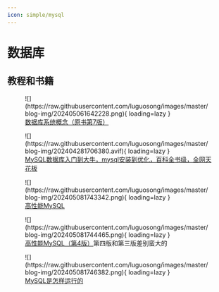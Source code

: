 ```yaml
---
icon: simple/mysql
---
```


# 数据库

## 教程和书籍

<figure markdown="span">
  ![](https://raw.githubusercontent.com/luguosong/images/master/blog-img/202405061642228.png){ loading=lazy }
  <figcaption><a href="https://book.douban.com/subject/35501216/">数据库系统概念（原书第7版）</a></figcaption>
</figure>

<figure markdown="span">
  ![](https://raw.githubusercontent.com/luguosong/images/master/blog-img/202404281706380.avif){ loading=lazy }
  <figcaption><a href="https://www.bilibili.com/video/BV1iq4y1u7vj">MySQL数据库入门到大牛，mysql安装到优化，百科全书级，全网天花板</a></figcaption>
</figure>

<figure markdown="span">
  ![](https://raw.githubusercontent.com/luguosong/images/master/blog-img/202405081743342.png){ loading=lazy }
  <figcaption><a href="https://book.douban.com/subject/23008813/">高性能MySQL</a></figcaption>
</figure>

<figure markdown="span">
  ![](https://raw.githubusercontent.com/luguosong/images/master/blog-img/202405081744465.png){ loading=lazy }
  <figcaption><a href="https://book.douban.com/subject/36096578/">高性能MySQL（第4版）</a>第四版和第三版差别蛮大的</figcaption>
</figure>

<figure markdown="span">
  ![](https://raw.githubusercontent.com/luguosong/images/master/blog-img/202405081746382.png){ loading=lazy }
  <figcaption><a href="https://book.douban.com/subject/35231266/">MySQL是怎样运行的</a></figcaption>
</figure>
